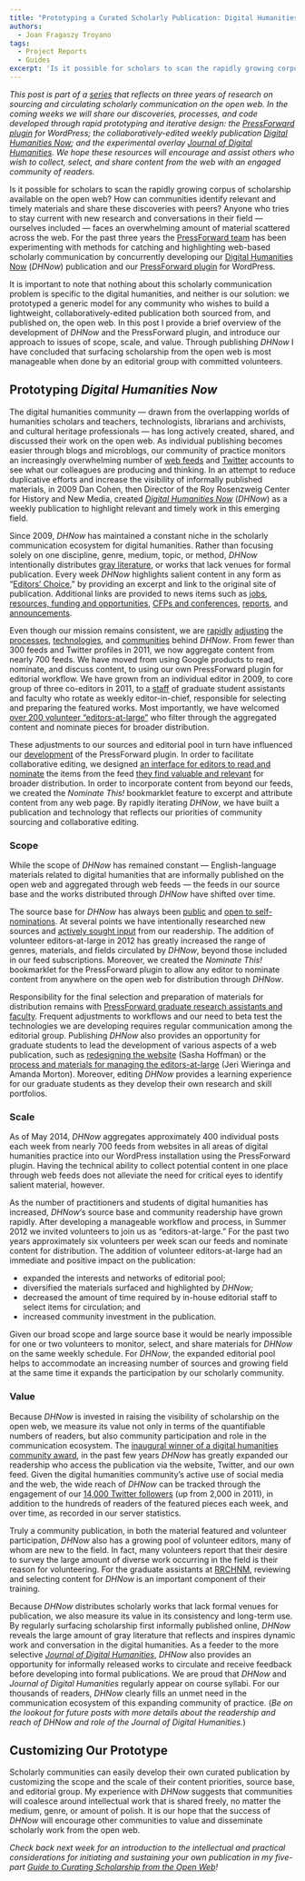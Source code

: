 ```yaml
---
title: "Prototyping a Curated Scholarly Publication: Digital Humanities Now"
authors:
  - Joan Fragaszy Troyano
tags:
  - Project Reports
  - Guides
excerpt: 'Is it possible for scholars to scan the rapidly growing corpus of scholarship available on the open web? How can communities identify relevant and timely materials and share these discoveries with peers? Anyone who tries to stay current with new research and conversations in their field — ourselves included — faces an overwhelming amount of material scattered across the web. For the past three years the [PressForward team](/credits/ "Team") has been experimenting with methods for catching and highlighting web-based scholarly communication by concurrently developing our [Digital Humanities Now](http://digitalhumanitiesnow.org "Digital Humanities Now") (*DHNow*) publication and our [PressForward plugin](https://wordpress.org/plugins/pressforward/ "The PressForward Plugin") for WordPress. [Read about how we prototyped a scalable and reproducible publication model here](/prototyping-a-curated-scholarly-publication "Prototyping a Curated Scholarly Publication").'
---
```


*This post is part of a [series](http://pressforward.org/category/research-reports/guides/curating-scholarship/ "Curating Scholarship Series") that reflects on three years of research on sourcing and circulating scholarly communication on the open web. In the coming weeks we will share our discoveries, processes, and code developed through rapid prototyping and iterative design: the [PressForward plugin](https://wordpress.org/plugins/pressforward/ "The PressForward Plugin") for WordPress; the collaboratively-edited weekly publication [Digital Humanities Now](http://digitalhumanitiesnow.org/ "Digital Humanities Now"); and the experimental overlay [Journal of Digital Humanities](http://journalofdigitalhumanities.org/ "Journal of Digital Humanities"). We hope these resources will encourage and assist others who wish to collect, select, and share content from the web with an engaged community of readers.*

Is it possible for scholars to scan the rapidly growing corpus of scholarship available on the open web? How can communities identify relevant and timely materials and share these discoveries with peers? Anyone who tries to stay current with new research and conversations in their field — ourselves included — faces an overwhelming amount of material scattered across the web. For the past three years the [PressForward team](/credits/ "Team") has been experimenting with methods for catching and highlighting web-based scholarly communication by concurrently developing our [Digital Humanities Now](http://digitalhumanitiesnow.org "Digital Humanities Now") (*DHNow*) publication and our [PressForward plugin](https://wordpress.org/plugins/pressforward/ "The PressForward Plugin") for WordPress.

It is important to note that nothing about this scholarly communication problem is specific to the digital humanities, and neither is our solution: we prototyped a generic model for any community who wishes to build a lightweight, collaboratively-edited publication both sourced from, and published on, the open web. In this post I provide a brief overview of the development of *DHNow* and the PressForward plugin, and introduce our approach to issues of scope, scale, and value. Through publishing *DHNow* I have concluded that surfacing scholarship from the open web is most manageable when done by an editorial group with committed volunteers.

## Prototyping *Digital Humanities Now*

The digital humanities community — drawn from the overlapping worlds of humanities scholars and teachers, technologists, librarians and archivists, and cultural heritage professionals — has long actively created, shared, and discussed their work on the open web. As individual publishing becomes easier through blogs and microblogs, our community of practice monitors an increasingly overwhelming number of [web feeds](http://en.wikipedia.org/wiki/Web_feed "Wikipedia entry for Web Feed") and [Twitter](https://twitter.com/ "Twitter") accounts to see what our colleagues are producing and thinking. In an attempt to reduce duplicative efforts and increase the visibility of informally published materials, in 2009 Dan Cohen, then Director of the Roy Rosenzweig Center for History and New Media, created *[Digital Humanities Now](http://digitalhumanitiesnow.org "Digital Humanities Now")* (*DHNow*) as a weekly publication to highlight relevant and timely work in this emerging field.

Since 2009, *DHNow* has maintained a constant niche in the scholarly communication ecosystem for digital humanities. Rather than focusing solely on one discipline, genre, medium, topic, or method, *DHNow* intentionally distributes [gray literature](/discovering-scholarship-on-the-open-web-communities-and-methods/ "Discovering Scholarship on the Open Web"), or works that lack venues for formal publication. Every week *DHNow* highlights salient content in any form as “[Editors’ Choice](http://digitalhumanitiesnow.org/category/featured/ "Digital Humanities Now Editors' Choice"),” by providing an excerpt and link to the original site of publication. Additional links are provided to news items such as [jobs](http://digitalhumanitiesnow.org/category/news/job/ "Digital Humanities Now Jobs "), [resources, funding and opportunities](http://digitalhumanitiesnow.org/category/news/funding/ "Digital Humanities Now Funding"), [CFPs and conferences](http://digitalhumanitiesnow.org/category/news/cfp/ "Digital Humanities Now CFPs"), [reports](http://digitalhumanitiesnow.org/category/news/report/ "Digital Humanities Now Reports"), and [announcements](http://digitalhumanitiesnow.org/category/news/announcements/ "Digital Humanities Now Announcements").

Even though our mission remains consistent, we are [rapidly](/digital-humanities-now-and-then/ "Digital Humanities Now (and Then)") [adjusting](/six-month-review-of-digital-humanities-now/ "Six Month Review of Digital Humanities Now") the [processes](/16-month-review-of-digital-humanities-now/ "16 Month Review of Digital Humanities Now"), [technologies](/digital-humanities-now-and-then/ "Digital Humanities Now (and Then)"), and [communities](http://pressforward.org/the-new-editors-at-large-corner-on-digital-humanities-now/ "The New Editors-at-Large Corner on Digital Humanities Now") behind *DHNow*. From fewer than 300 feeds and Twitter profiles in 2011, we now aggregate content from nearly 700 feeds. We have moved from using Google products to read, nominate, and discuss content, to using our own PressForward plugin for editorial workflow. We have grown from an individual editor in 2009, to core group of three co-editors in 2011, to a [staff](http://digitalhumanitiesnow.org/about#board "Digital Humanities Now Editorial Board") of graduate student assistants and faculty who rotate as weekly editor-in-chief, responsible for selecting and preparing the featured works. Most importantly, we have welcomed [over 200 volunteer “editors-at-large”](http://digitalhumanitiesnow.org/editors-corner/our-editors/ "Digital Humanities Now Editors-at-Large") who filter through the aggregated content and nominate pieces for broader distribution.

These adjustments to our sources and editorial pool in turn have influenced our [development](http://pressforward.org/plugin-beta-now-available/ "Plugin Beta Now Available") of the PressForward plugin. In order to facilitate collaborative editing, we designed [an interface for editors to read and nominate](http://digitalhumanitiesnow.org/editors-corner/instructions/ "Digital Humanities Now Editor-at-Large Instructions") the items from the feed [they find valuable and relevant](http://digitalhumanitiesnow.org/editors-corner/choosing-content/ "Digital Humanities Now Editor-at-Large Guidelines") for broader distribution. In order to incorporate content from beyond our feeds, we created the *Nominate This!* bookmarklet feature to excerpt and attribute content from any web page. By rapidly iterating *DHNow*, we have built a publication and technology that reflects our priorities of community sourcing and collaborative editing.

### Scope

While the scope of *DHNow* has remained constant — English-language materials related to digital humanities that are informally published on the open web and aggregated through web feeds — the feeds in our source base and the works distributed through *DHNow* have shifted over time.

The source base for *DHNow* has always been [public](https://docs.google.com/spreadsheet/pub?hl=en_US&hl=en_US&key=0AucqXAIBhf_idGNlZzVjSGkxQU9XNU4yb0w1clMxeXc&single=true&gid=3&output=html "Digital Humanities Now Source List") and [open to self-nominations](http://digitalhumanitiesnow.org/submit-your-work/ "Digital Humanities Now Submit Your Work"). At several points we have intentionally researched new sources and [actively sought input](http://digitalhumanitiesnow.org/2014/02/editors-choice-dhfeedfest-help-dhnow-stay-current/ "DHNow FeedFest") from our readership. The addition of volunteer editors-at-large in 2012 has greatly increased the range of genres, materials, and fields circulated by *DHNow*, beyond those included in our feed subscriptions. Moreover, we created the *Nominate This!* bookmarklet for the PressForward plugin to allow any editor to nominate content from anywhere on the open web for distribution through *DHNow*.

Responsibility for the final selection and preparation of materials for distribution remains with [PressForward graduate research assistants and faculty](http://digitalhumanitiesnow.org/about/#board "Digital Humanities Now Editors"). Frequent adjustments to workflows and our need to beta test the technologies we are developing requires regular communication among the editorial group. Publishing *DHNow* also provides an opportunity for graduate students to lead the development of various aspects of a web publication, such as [redesigning the website](http://digitalhumanitiesnow.org/2013/11/digital-humanities-now-gets-a-makeover/ "Digital Humanities Now Gets a Makeover") (Sasha Hoffman) or the [process and materials for managing the editors-at-large](http://pressforward.org/the-new-editors-at-large-corner-on-digital-humanities-now/ "The New Editors-at-Large Corner on Digital Humanities Now") (Jeri Wieringa and Amanda Morton). Moreover, editing *DHNow* provides a learning experience for our graduate students as they develop their own research and skill portfolios.

### Scale

As of May 2014, *DHNow* aggregates approximately 400 individual posts each week from nearly 700 feeds from websites in all areas of digital humanities practice into our WordPress installation using the PressForward plugin. Having the technical ability to collect potential content in one place through web feeds does not alleviate the need for critical eyes to identify salient material, however.

As the number of practitioners and students of digital humanities has increased, *DHNow*‘s source base and community readership have grown rapidly. After developing a manageable workflow and process, in Summer 2012 we invited volunteers to join us as “editors-at-large.” For the past two years approximately six volunteers per week scan our feeds and nominate content for distribution. The addition of volunteer editors-at-large had an immediate and positive impact on the publication:

*   expanded the interests and networks of editorial pool;
*   diversified the materials surfaced and highlighted by *DHNow;*
*   decreased the amount of time required by in-house editorial staff to select items for circulation; and
*   increased community investment in the publication.

Given our broad scope and large source base it would be nearly impossible for one or two volunteers to monitor, select, and share materials for *DHNow* on the same weekly schedule. For *DHNow*, the expanded editorial pool helps to accommodate an increasing number of sources and growing field at the same time it expands the participation by our scholarly community.

### Value

Because *DHNow* is invested in raising the visibility of scholarship on the open web, we measure its value not only in terms of the quantifiable numbers of readers, but also community participation and role in the communication ecosystem. The [inaugural winner of a digital humanities community award](http://pressforward.org/digital-humanities-now-wins-inaugural-dh-award/ "Digital Humanities Now wins inaugural DH Award"), in the past few years *DHNow* has greatly expanded our readership who access the publication via the website, Twitter, and our own feed. Given the digital humanities community’s active use of social media and the web, the wide reach of *DHNow* can be tracked through the engagement of our [14,000 Twitter followers](https://twitter.com/dhnow "Digital Humanities Now Twitter Account") (up from 2,000 in 2011), in addition to the hundreds of readers of the featured pieces each week, and over time, as recorded in our server statistics.

Truly a community publication, in both the material featured and volunteer participation, *DHNow* also has a growing pool of volunteer editors, many of whom are new to the field. In fact, many volunteers report that their desire to survey the large amount of diverse work occurring in the field is their reason for volunteering. For the graduate assistants at [RRCHNM](http://chnm.gmu.edu "Roy Rosenzweig Center for History and New Media"), reviewing and selecting content for *DHNow* is an important component of their training.

Because *DHNow* distributes scholarly works that lack formal venues for publication, we also measure its value in its consistency and long-term use. By regularly surfacing scholarship first informally published online, *DHNow* reveals the large amount of gray literature that reflects and inspires dynamic work and conversation in the digital humanities. As a feeder to the more selective *[Journal of Digital Humanities](http://journalofdigitalhumanities.org/ "Journal of Digital Humanities")*, *DHNow* also provides an opportunity for informally released works to circulate and receive feedback before developing into formal publications. We are proud that *DHNow* and *Journal of Digital Humanities* regularly appear on course syllabi. For our thousands of readers, *DHNow* clearly fills an unmet need in the communication ecosystem of this expanding community of practice. (*Be on the lookout for future posts with more details about the readership and reach of DHNow and role of the Journal of Digital Humanities.*)

## Customizing Our Prototype

Scholarly communities can easily develop their own curated publication by customizing the scope and the scale of their content priorities, source base, and editorial group. My experience with *DHNow* suggests that communities will coalesce around intellectual work that is shared freely, no matter the medium, genre, or amount of polish. It is our hope that the success of *DHNow* will encourage other communities to value and disseminate scholarly work from the open web.

*Check back next week for an introduction to the intellectual and practical considerations for initiating and sustaining your own publication in my five-part [Guide to Curating Scholarship from the Open Web](http://pressforward.org/category/guides/curating-scholarship/ "Guide to Curating Scholarship from the Open Web")!*

